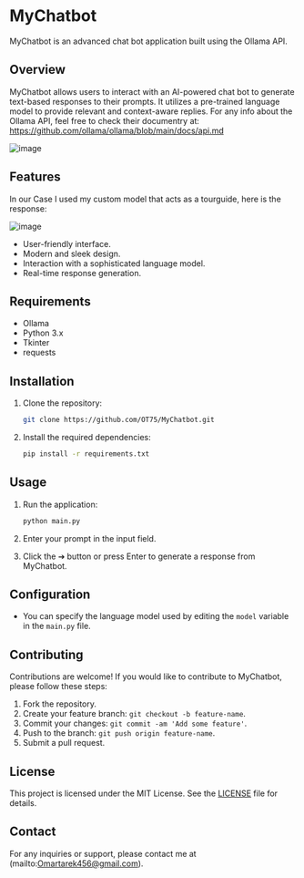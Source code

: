 # MyChatbot

MyChatbot is an advanced chat bot application built using the Ollama API.

## Overview

MyChatbot allows users to interact with an AI-powered chat bot to generate text-based responses to their prompts. It utilizes a pre-trained language model to provide relevant and context-aware replies.
For any info about the Ollama API, feel free to check their documentry at: https://github.com/ollama/ollama/blob/main/docs/api.md

![image](https://github.com/OT75/MyChatbot/assets/101826309/957dedc4-c415-4968-afdd-66a881a52037)
## Features

In our Case I used my custom model that acts as a tourguide, here is the response:

![image](https://github.com/OT75/MyChatbot/assets/101826309/93ed2695-38f6-4148-b142-cf39736de650)
- User-friendly interface.
- Modern and sleek design.
- Interaction with a sophisticated language model.
- Real-time response generation.

## Requirements

- Ollama
- Python 3.x
- Tkinter
- requests

## Installation

1. Clone the repository:

    ```bash
    git clone https://github.com/OT75/MyChatbot.git
    ```

2. Install the required dependencies:

    ```bash
    pip install -r requirements.txt
    ```

## Usage

1. Run the application:

    ```bash
    python main.py
    ```

2. Enter your prompt in the input field.

3. Click the ➔ button or press Enter to generate a response from MyChatbot.

## Configuration

- You can specify the language model used by editing the `model` variable in the `main.py` file.

## Contributing

Contributions are welcome! If you would like to contribute to MyChatbot, please follow these steps:

1. Fork the repository.
2. Create your feature branch: `git checkout -b feature-name`.
3. Commit your changes: `git commit -am 'Add some feature'`.
4. Push to the branch: `git push origin feature-name`.
5. Submit a pull request.

## License

This project is licensed under the MIT License. See the [LICENSE](LICENSE) file for details.

## Contact

For any inquiries or support, please contact me at (mailto:Omartarek456@gmail.com).
